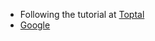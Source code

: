 * Following the tutorial at [Toptal](https://www.toptal.com/algorithms/predicting-likes-inside-a-simple-recommendation-engine)
* [Google](https://www.google.com.br/search?q=recommendation+engine&oq=recommendation-engine&aqs=chrome.1.69i57j0l5.1649j0j9&sourceid=chrome&ie=UTF-8)
